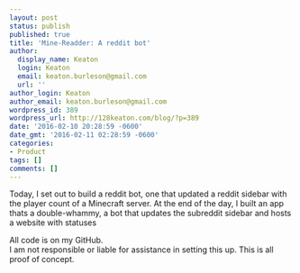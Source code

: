 ```yaml
---
layout: post
status: publish
published: true
title: 'Mine-Readder: A reddit bot'
author:
  display_name: Keaton
  login: Keaton
  email: keaton.burleson@gmail.com
  url: ''
author_login: Keaton
author_email: keaton.burleson@gmail.com
wordpress_id: 389
wordpress_url: http://128keaton.com/blog/?p=389
date: '2016-02-10 20:28:59 -0600'
date_gmt: '2016-02-11 02:28:59 -0600'
categories:
- Product
tags: []
comments: []
---
```

Today, I set out to build a reddit bot, one that updated a reddit sidebar with the player count of a Minecraft server. At the end of the day, I built an app thats a double-whammy, a bot that updates the subreddit sidebar and hosts a website with statuses



<p class="exerpt-base">All code is on my GitHub. 
<br>
I am not responsible or liable for assistance in setting this up. This is all proof of concept.</p>

